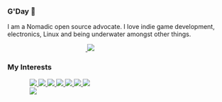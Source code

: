 ### G'Day 👋

I am a Nomadic open source advocate. I love indie game development, electronics, Linux and being underwater amongst other things. 


<div style="margin-left: auto;
            margin-right: auto;
            width: 30%">
            <a href="https://www.anthony-mills.com/">
                    <img src="https://img.shields.io/badge/website-000000?style=for-the-badge&logo=About.me&logoColor=white" alt=""/>
            </a>
            <a href="https://www.linkedin.com/in/millsanthony/">
                    <img src="https://img.shields.io/badge/LinkedIn-0077B5?style=for-the-badge&logo=linkedin&logoColor=white"/>
            </a>
</div>

### My Interests

<div style="margin-left: auto;
            margin-right: auto;
            width: 80%">
            <a href="https://aws.amazon.com/">
                    <img src="https://img.shields.io/badge/Amazon_AWS-FF9900?style=for-the-badge&logo=amazonaws&logoColor=white"/>
            </a>
            <a href="https://www.gnu.org/">
                    <img src="https://img.shields.io/badge/GNU%20Bash-4EAA25?style=for-the-badge&logo=GNU%20Bash&logoColor=white"/>
            </a>
            <a href="https://www.linuxfoundation.org/">
                    <img src="https://img.shields.io/badge/Linux-FCC624?style=for-the-badge&logo=linux&logoColor=black"/>
            </a>
            <a href="https://www.php.net/">
                    <img src="https://img.shields.io/badge/PHP-777BB4?style=for-the-badge&logo=php&logoColor=white"/>
            </a>
            <a href="https://www.python.org/">
                    <img src="https://img.shields.io/badge/Python-FFD43B?style=for-the-badge&logo=python&logoColor=blue"/>
            </a>
            <a href="https://www.raspberrypi.org/">
                    <img src="https://img.shields.io/badge/Raspberry%20Pi-A22846?style=for-the-badge&logo=Raspberry%20Pi&logoColor=white"/>
            </a>
            <a href="https://www.typescriptlang.org/">
                    <img src="https://img.shields.io/badge/TypeScript-007ACC?style=for-the-badge&logo=typescript&logoColor=white"/>
            </a>
</div>
<div style="margin-left: auto;
            margin-right: auto;
            width: 80%">
            <img src="https://github-readme-stats.vercel.app/api?username=anthony-mills"/>
</div>
<!--
**anthony-mills/anthony-mills** is a ✨ _special_ ✨ repository because its `README.md` (this file) appears on your GitHub profile.

Here are some ideas to get you started:

- 🔭 I’m currently working on ...
- 🌱 I’m currently learning ...
- 👯 I’m looking to collaborate on ...
- 🤔 I’m looking for help with ...
- 💬 Ask me about ...
- 📫 How to reach me: ...
- 😄 Pronouns: ...
- ⚡ Fun fact: ...
-->
